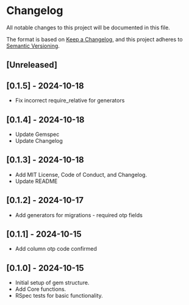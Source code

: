 # Changelog

All notable changes to this project will be documented in this file.

The format is based on [Keep a Changelog](https://keepachangelog.com/en/1.0.0/), and this project adheres to [Semantic Versioning](https://semver.org/spec/v2.0.0.html).

## [Unreleased]

## [0.1.5] - 2024-10-18
- Fix incorrect require_relative for generators

## [0.1.4] - 2024-10-18
- Update Gemspec
- Update Changelog

## [0.1.3] - 2024-10-18
- Add MIT License, Code of Conduct, and Changelog.
- Update README

## [0.1.2] - 2024-10-17
- Add generators for migrations - required otp fields

## [0.1.1] - 2024-10-15
- Add column otp code confirmed

## [0.1.0] - 2024-10-15
- Initial setup of gem structure.
- Add Core functions.
- RSpec tests for basic functionality.
  